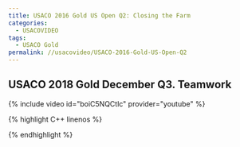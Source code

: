 ```yaml
---
title: USACO 2016 Gold US Open Q2: Closing the Farm
categories:
  - USACOVIDEO
tags:
  - USACO Gold
permalink: //usacovideo/USACO-2016-Gold-US-Open-Q2
---
```

  
## USACO 2018 Gold December Q3. Teamwork
  
{% include video id="boiC5NQCtlc" provider="youtube" %}
  
  
{% highlight C++ linenos %}
  
{% endhighlight %}  

